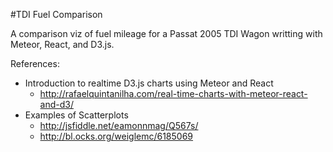 #TDI Fuel Comparison

A comparison viz of fuel mileage for a Passat 2005 TDI Wagon writting with Meteor, React, and D3.js.


References:
* Introduction to realtime D3.js charts using Meteor and React
  * http://rafaelquintanilha.com/real-time-charts-with-meteor-react-and-d3/
* Examples of Scatterplots
  * http://jsfiddle.net/eamonnmag/Q567s/
  * http://bl.ocks.org/weiglemc/6185069
